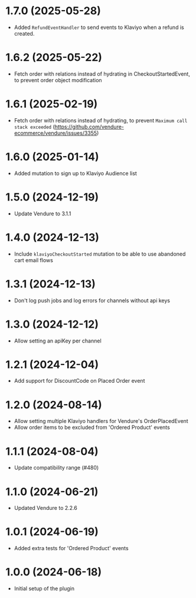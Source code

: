 # 1.7.0 (2025-05-28)

- Added `RefundEventHandler` to send events to Klaviyo when a refund is created.

# 1.6.2 (2025-05-22)

- Fetch order with relations instead of hydrating in CheckoutStartedEvent, to prevent order object modification

# 1.6.1 (2025-02-19)

- Fetch order with relations instead of hydrating, to prevent `Maximum call stack exceeded` (https://github.com/vendure-ecommerce/vendure/issues/3355)

# 1.6.0 (2025-01-14)

- Added mutation to sign up to Klaviyo Audience list

# 1.5.0 (2024-12-19)

- Update Vendure to 3.1.1

# 1.4.0 (2024-12-13)

- Include `klaviyoCheckoutStarted` mutation to be able to use abandoned cart email flows

# 1.3.1 (2024-12-13)

- Don't log push jobs and log errors for channels without api keys

# 1.3.0 (2024-12-12)

- Allow setting an apiKey per channel

# 1.2.1 (2024-12-04)

- Add support for DiscountCode on Placed Order event

# 1.2.0 (2024-08-14)

- Allow setting multiple Klaviyo handlers for Vendure's OrderPlacedEvent
- Allow order items to be excluded from 'Ordered Product' events

# 1.1.1 (2024-08-04)

- Update compatibility range (#480)

# 1.1.0 (2024-06-21)

- Updated Vendure to 2.2.6

# 1.0.1 (2024-06-19)

- Added extra tests for 'Ordered Product' events

# 1.0.0 (2024-06-18)

- Initial setup of the plugin
